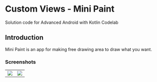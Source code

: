 Custom Views - Mini Paint
============================================================================

Solution code for Advanced Android with Kotlin Codelab 

Introduction
------------

Mini Paint is an app for making free drawing area to draw what you want.

### Screenshots

<table>
  <tr>
    <td>
      <img src = "https://user-images.githubusercontent.com/29761752/234308017-044ef8eb-f06c-41c0-99ec-da24056e78b5.png"/>
    </td>
    <td>
      <img src = "https://user-images.githubusercontent.com/29761752/234308054-b6b2a170-6dec-407c-81b5-956494d16380.png"/>
    </td>
  </tr>
</table>
